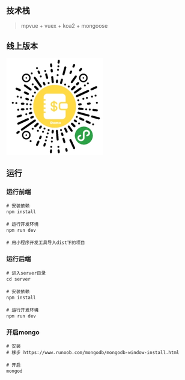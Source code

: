 ## 技术栈

> mpvue + vuex + koa2 + mongoose

## 线上版本

![pic](screenshots/pic.jpg)


## 运行

### 运行前端

```shell
# 安装依赖
npm install

# 运行开发环境
npm run dev

# 用小程序开发工具导入dist下的项目
```

### 运行后端

```shell
# 进入server目录
cd server

# 安装依赖
npm install

# 运行开发环境
npm run dev
```

### 开启mongo

```shell
# 安装 
# 移步 https://www.runoob.com/mongodb/mongodb-window-install.html

# 开启
mongod
```

## 